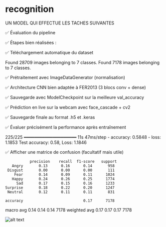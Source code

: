 # recognition


 UN MODEL QUI EFFECTUE LES TACHES SUIVANTES 

✅ Évaluation du pipeline

✅ Étapes bien réalisées :

✅ Téléchargement automatique du dataset

Found 28709 images belonging to 7 classes.
Found 7178 images belonging to 7 classes.

✅ Prétraitement avec ImageDataGenerator (normalisation)

✅ Architecture CNN bien adaptée à FER2013 (3 blocs conv + dense)

✅ Sauvegarde avec ModelCheckpoint sur la meilleure val_accuracy

✅ Prédiction en live sur la webcam avec face_cascade + cv2

✅ Sauvegarde finale au format .h5 et .keras

✅ Évaluer précisément la performance après entraînement

225/225 ━━━━━━━━━━━━━━━━━━━━ 11s 47ms/step - accuracy: 0.5848 - loss: 1.1853
Test accuracy: 0.58, Loss: 1.1846


✅ Afficher une matrice de confusion (facultatif mais utile)

               precision    recall  f1-score   support
       Angry       0.13      0.16      0.14       958
     Disgust       0.00      0.00      0.00       111
        Fear       0.14      0.09      0.11      1024
       Happy       0.24      0.26      0.25      1774
         Sad       0.17      0.15      0.16      1233
    Surprise       0.18      0.22      0.20      1247
     Neutral       0.12      0.11      0.11       831

    accuracy                           0.17      7178
   macro avg       0.14      0.14      0.14      7178
weighted avg       0.17      0.17      0.17      7178

![alt text](image.png)

